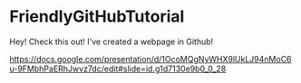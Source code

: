# FriendlyGitHubTutorial

Hey! Check this out! I've created a webpage in Github!

https://docs.google.com/presentation/d/1OcoMQgNyWHX9lUkLJ94nMoC6u-9FMbhPaERhJwvz7dc/edit#slide=id.g1d7130e9b0_0_28
